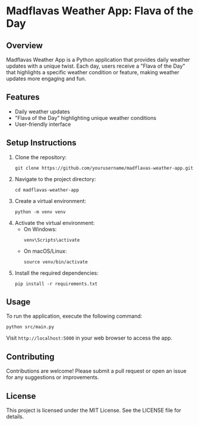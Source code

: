 # Madflavas Weather App: Flava of the Day

## Overview
Madflavas Weather App is a Python application that provides daily weather updates with a unique twist. Each day, users receive a "Flava of the Day" that highlights a specific weather condition or feature, making weather updates more engaging and fun.

## Features
- Daily weather updates
- "Flava of the Day" highlighting unique weather conditions
- User-friendly interface

## Setup Instructions
1. Clone the repository:
   ```
   git clone https://github.com/yourusername/madflavas-weather-app.git
   ```
2. Navigate to the project directory:
   ```
   cd madflavas-weather-app
   ```
3. Create a virtual environment:
   ```
   python -m venv venv
   ```
4. Activate the virtual environment:
   - On Windows:
     ```
     venv\Scripts\activate
     ```
   - On macOS/Linux:
     ```
     source venv/bin/activate
     ```
5. Install the required dependencies:
   ```
   pip install -r requirements.txt
   ```

## Usage
To run the application, execute the following command:
```
python src/main.py
```
Visit `http://localhost:5000` in your web browser to access the app.

## Contributing
Contributions are welcome! Please submit a pull request or open an issue for any suggestions or improvements.

## License
This project is licensed under the MIT License. See the LICENSE file for details.